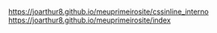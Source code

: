 https://joarthur8.github.io/meuprimeirosite/cssinline_interno
https://joarthur8.github.io/meuprimeirosite/index
